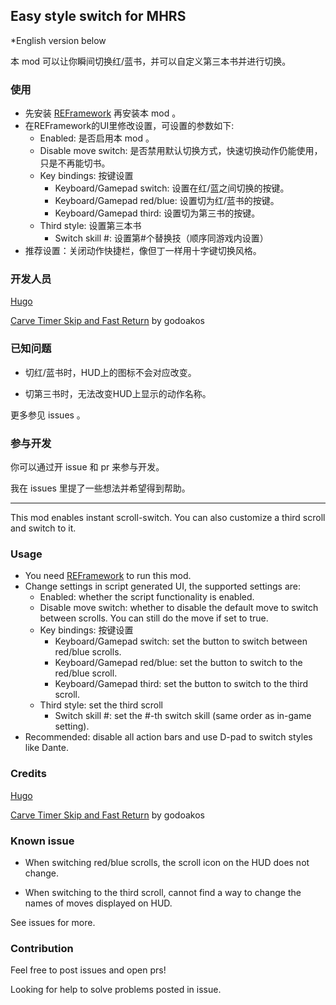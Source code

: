 ## Easy style switch for MHRS

*English version below

本 mod 可以让你瞬间切换红/蓝书，并可以自定义第三本书并进行切换。

### 使用
- 先安装 [REFramework](https://www.nexusmods.com/monsterhunterrise/mods/26) 再安装本 mod 。
- 在REFramework的UI里修改设置，可设置的参数如下:
  - Enabled: 是否启用本 mod 。
  - Disable move switch: 是否禁用默认切换方式，快速切换动作仍能使用，只是不再能切书。
  - Key bindings: 按键设置
    - Keyboard/Gamepad switch: 设置在红/蓝之间切换的按键。
    - Keyboard/Gamepad red/blue: 设置切为红/蓝书的按键。
    - Keyboard/Gamepad third: 设置切为第三书的按键。
  - Third style: 设置第三本书
    - Switch skill #: 设置第#个替换技（顺序同游戏内设置）
- 推荐设置：关闭动作快捷栏，像但丁一样用十字键切换风格。

### 开发人员

[Hugo](https://github.com/DerKleineLi)

[Carve Timer Skip and Fast Return](https://www.nexusmods.com/monsterhunterrise/mods/62) by godoakos

### 已知问题

- 切红/蓝书时，HUD上的图标不会对应改变。

- 切第三书时，无法改变HUD上显示的动作名称。

更多参见 issues 。
### 参与开发

你可以通过开 issue 和 pr 来参与开发。

我在 issues 里提了一些想法并希望得到帮助。

---

This mod enables instant scroll-switch. You can also customize a third scroll and switch to it.

### Usage
- You need [REFramework](https://www.nexusmods.com/monsterhunterrise/mods/26) to run this mod.
- Change settings in script generated UI, the supported settings are:
  - Enabled: whether the script functionality is enabled.
  - Disable move switch: whether to disable the default move to switch between scrolls. You can still do the move if set to true.
  - Key bindings: 按键设置
    - Keyboard/Gamepad switch: set the button to switch between red/blue scrolls.
    - Keyboard/Gamepad red/blue: set the button to switch to the red/blue scroll.
    - Keyboard/Gamepad third: set the button to switch to the third scroll.
  - Third style: set the third scroll
    - Switch skill #: set the #-th switch skill (same order as in-game setting).
- Recommended: disable all action bars and use D-pad to switch styles like Dante.

### Credits

[Hugo](https://github.com/DerKleineLi)

[Carve Timer Skip and Fast Return](https://www.nexusmods.com/monsterhunterrise/mods/62) by godoakos

### Known issue

- When switching red/blue scrolls, the scroll icon on the HUD does not change.

- When switching to the third scroll, cannot find a way to change the names of moves displayed on HUD.

See issues for more.

### Contribution

Feel free to post issues and open prs!

Looking for help to solve problems posted in issue.